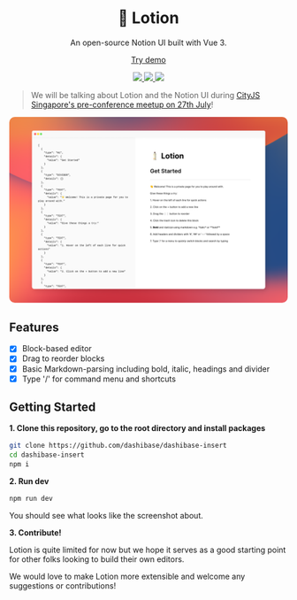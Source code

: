 <h1 align="center"><b>🧴 Lotion</b></h1>
<p align="center">
  An open-source Notion UI built with Vue 3.
</p>
<p align="center">
  <a href="https://lotion.dashibase.com">Try demo</a>
</p>
<p align="center">
  <a href="https://twitter.com/dashibase">
    <img src="https://img.shields.io/badge/Twitter-00acee?logo=twitter&logoColor=white" />
  </a>
  <a href="https://discord.gg/CqgZGh4ZA8">
    <img src="https://img.shields.io/badge/Discord-5865F2?logo=discord&logoColor=white" />
  </a>
  <img src="https://img.shields.io/github/license/dashibase/dashibase-insert" />
  <br />
</p>

> We will be talking about Lotion and the Notion UI during [CityJS Singapore's pre-conference meetup on 27th July](https://www.meetup.com/Singapore-JS/events/287321415/)!

<p align="center">
  <img src="./assets/lotion.png" style="border-radius: 10px;" />
</p>

## Features

- [x] Block-based editor
- [x] Drag to reorder blocks
- [x] Basic Markdown-parsing including bold, italic, headings and divider
- [x] Type '/' for command menu and shortcuts

## Getting Started

**1. Clone this repository, go to the root directory and install packages**

```bash
git clone https://github.com/dashibase/dashibase-insert
cd dashibase-insert
npm i
```

**2. Run dev**

```bash
npm run dev
```

You should see what looks like the screenshot about.

**3. Contribute!**

Lotion is quite limited for now but we hope it serves as a good starting point for other folks looking to build their own editors.

We would love to make Lotion more extensible and welcome any suggestions or contributions! 
